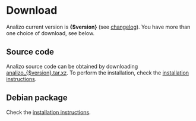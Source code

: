 # Download

Analizo current version is <strong>{$version}</strong> (see [changelog](changelog.html)). You have more than one
choice of download, see below.

## Source code

Analizo source code can be obtained by downloading
<a href="http://analizo.org/download/analizo_{$version}.tar.xz">analizo_{$version}.tar.xz</a>.
To perform the installation, check the [installation
instructions](installation.html).

## Debian package

Check the [installation instructions](installation.html).
